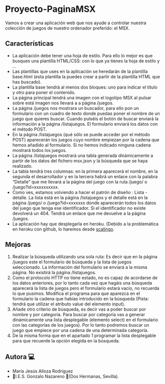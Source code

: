 # Proyecto-PaginaMSX

Vamos a crear una aplicación web que nos ayude a controlar nuestra colección de juegos de nuestro ordenador preferido: el MSX.

## Características

* La aplicación debe tener una hoja de estilo. Para ello lo mejor es que busques una plantilla HTML/CSS: con lo que ya tienes la hoja de estilo y ...
* Las plantillas que uses en la aplicación se heredarán de la plantilla base.html (esta plantilla la puedes crear a partir de la plantilla HTML que has buscado).
* La plantilla base tendrá al menos dos bloques: uno para indicar el título y otro para poner el contenido.
* La página principal tendrá una imagen con el logotipo MSX al pulsar sobre está imagen  nos llevará a a página /juegos.
* La página /juegos nos mostrara un buscador, para ello pon un formulario con un cuadro de texto donde puedas poner el nombre de un juego que quieres buscar. Cuando pulséis el botón de buscar enviará la información a la página /listajuegos. El formulario enviará los datos con el método POST.
* En la página /listajuegos (qué sólo se puede acceder por el método POST) aparecerán los juegos cuyo nombre empiezan por la cadena que hemos añadido al formulario. Si no hemos indicado ninguna cadena mostrará todos los juegos.
* La página /listajuegos mostrará una tabla generada dinámicamente a partir de los datos del fichero msx.json y la búsqueda que se haya realizado.
* La tabla tendrá tres columnas: en la primera aparecerá el nombre, en la segunda el desarrollador y en la tercera habrá un enlace con la palabra “Detalle” que me llevará a la página del juego con la ruta /juego/<identificador> o /juego?id=xxxxxxxxxx.
* Como ves, estamos volviendo a hacer el patrón de diseño : Lista - detalle. La lista está en la página /listajuegos y el detalle está en la página /juego/<identificador> o /juego?id=xxxxxxx donde aparecerán todos los datos del juego que tenga ese identificador. Si el identificador no existe devolverá un 404. Tendrá un enlace que me devuelve a la página /juegos.
* La aplicación hay que desplegarla en heroku. (Debido a la problemática en heroku con github, lo haremos desde [scalingo](https://scalingo.com/).

## Mejoras

1. Realizar la búsqueda utilizando una sola ruta: Es decir que en la página /juegos este el formulario de búsqueda y la lista de juegos seleccionado. La información del formulario se enviará a la misma página. No existirá la página /listajuegos.
2. Como el protocolo HTTP no tiene estado, no es capaz de acordarse de los datos anteriores, por lo tanto cada vez que hagáis una búsqueda aparecerá la lista de juegos pero el formulario estará vacío, no recuerda lo que pusimos. Modifica el programa para que aparezca en el formulario la cadena que habías introducido en la búsqueda (Pista: tendrá que utilizar el atributo value del elemento input).
3. Añade otro criterio de búsqueda, es decir vas a poder buscar por nombre y por categoría. Para buscar por categoría vas a generar dinámicamente una lista desplegable (elemento select) en el formulario con las categorías de los juegos). Por lo tanto podremos buscar un juego que empiece por una cadena de una determinada categoría.
4. De la misma forma que en el apartado 1 programar la lista desplegable para que recuerde la opción elegida en la búsqueda. 

## Autora :computer:
* María Jesús Alloza Rodríguez
* :school:I.E.S. Gonzalo Nazareno :round_pushpin:(Dos Hermanas, Sevilla).
